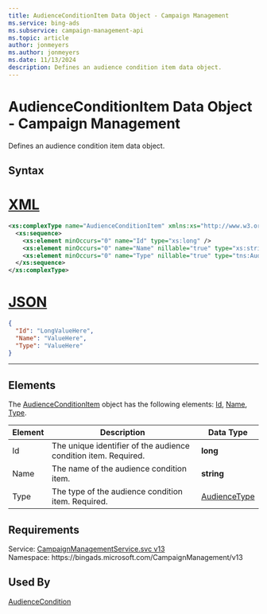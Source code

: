 ```yaml
---
title: AudienceConditionItem Data Object - Campaign Management
ms.service: bing-ads
ms.subservice: campaign-management-api
ms.topic: article
author: jonmeyers
ms.author: jonmeyers
ms.date: 11/13/2024
description: Defines an audience condition item data object.
---
```

# AudienceConditionItem Data Object - Campaign Management
Defines an audience condition item data object.

## Syntax

# [XML](#tab/xml)

```xml
<xs:complexType name="AudienceConditionItem" xmlns:xs="http://www.w3.org/2001/XMLSchema">
  <xs:sequence>
    <xs:element minOccurs="0" name="Id" type="xs:long" />
    <xs:element minOccurs="0" name="Name" nillable="true" type="xs:string" />
    <xs:element minOccurs="0" name="Type" nillable="true" type="tns:AudienceType" />
  </xs:sequence>
</xs:complexType>
```

# [JSON](#tab/json)

```json
{
  "Id": "LongValueHere",
  "Name": "ValueHere",
  "Type": "ValueHere"
}
```

-----

## <a name="elements"></a>Elements

The [AudienceConditionItem](audienceconditionitem.md) object has the following elements: [Id](#id), [Name](#name), [Type](#type).

|Element|Description|Data Type|
|-----------|---------------|-------------|
|<a name="id"></a>Id|The unique identifier of the audience condition item. Required.|**long**|
|<a name="name"></a>Name|The name of the audience condition item.|**string**|
|<a name="type"></a>Type|The type of the audience condition item. Required.|[AudienceType](audiencetype.md)|

## Requirements
Service: [CampaignManagementService.svc v13](https://campaign.api.bingads.microsoft.com/Api/Advertiser/CampaignManagement/v13/CampaignManagementService.svc)  
Namespace: https\://bingads.microsoft.com/CampaignManagement/v13  

## Used By
[AudienceCondition](audiencecondition.md)  
